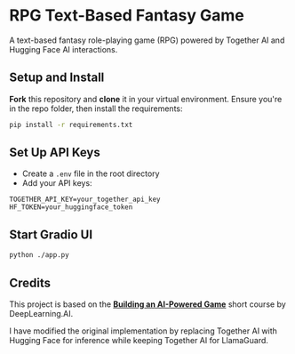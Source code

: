 # RPG Text-Based Fantasy Game

A text-based fantasy role-playing game (RPG) powered by Together AI and Hugging Face AI interactions.

## Setup and Install

**Fork** this repository and **clone** it in your virtual environment.
Ensure you're in the repo folder, then install the requirements:
```bash
pip install -r requirements.txt
```
## Set Up API Keys
- Create a `.env` file in the root directory
- Add your API keys:
```
TOGETHER_API_KEY=your_together_api_key
HF_TOKEN=your_huggingface_token
```

## Start Gradio UI
```bash
python ./app.py
```
## Credits

This project is based on the **[Building an AI-Powered Game](https://www.deeplearning.ai/short-courses/building-an-ai-powered-game/)** short course by DeepLearning.AI.  

I have modified the original implementation by replacing Together AI with Hugging Face for inference while keeping Together AI for LlamaGuard.

